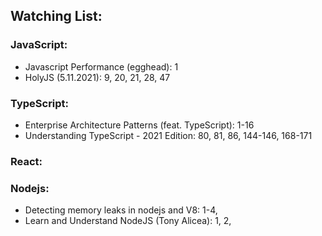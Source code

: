 
## Watching List:

### JavaScript:

- Javascript Performance (egghead): 1
- HolyJS (5.11.2021): 9, 20, 21, 28, 47

### TypeScript:

- Enterprise Architecture Patterns (feat. TypeScript): 1-16
- Understanding TypeScript - 2021 Edition: 80, 81, 86, 144-146, 168-171

### React:

### Nodejs:

- Detecting memory leaks in nodejs and V8: 1-4,
- Learn and Understand NodeJS (Tony Alicea): 1, 2,
